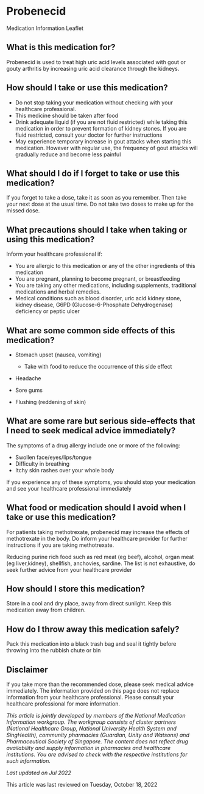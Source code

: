 # Probenecid

Medication Information Leaflet

What is this medication for?
----------------------------

Probenecid is used to treat high uric acid levels associated with gout or gouty arthritis by increasing uric acid clearance through the kidneys.

How should I take or use this medication?
-----------------------------------------

* Do not stop taking your medication without checking with your healthcare professional.
* This medicine should be taken after food
* Drink adequate liquid (if you are not fluid restricted) while taking this medication in order to prevent formation of kidney stones. If you are fluid restricted, consult your doctor for further instructions
* May experience temporary increase in gout attacks when starting this medication. However with regular use, the frequency of gout attacks will gradually reduce and become less painful

What should I do if I forget to take or use this medication?
------------------------------------------------------------

If you forget to take a dose, take it as soon as you remember. Then take your next dose at the usual time. Do not take two doses to make up for the missed dose.

What precautions should I take when taking or using this medication?
--------------------------------------------------------------------

Inform your healthcare professional if:

* You are allergic to this medication or any of the other ingredients of this medication
* You are pregnant, planning to become pregnant, or breastfeeding
* You are taking any other medications, including supplements, traditional medications and herbal remedies.
* Medical conditions such as blood disorder, uric acid kidney stone, kidney disease, G6PD (Glucose-6-Phosphate Dehydrogenase) deficiency or peptic ulcer

What are some common side effects of this medication?
-----------------------------------------------------

* Stomach upset (nausea, vomiting)

  + Take with food to reduce the occurrence of this side effect
* Headache
* Sore gums
* Flushing (reddening of skin)

What are some rare but serious side-effects that I need to seek medical advice immediately?
-------------------------------------------------------------------------------------------

The symptoms of a drug allergy include one or more of the following:

* Swollen face/eyes/lips/tongue
* Difficulty in breathing
* Itchy skin rashes over your whole body

If you experience any of these symptoms, you should stop your medication and see your healthcare professional immediately

What food or medication should I avoid when I take or use this medication?
--------------------------------------------------------------------------

For patients taking methotrexate, probenecid may increase the effects of methotrexate in the body. Do inform your healthcare provider for further instructions if you are taking methotrexate.

Reducing purine rich food such as red meat (eg beef), alcohol, organ meat (eg liver,kidney), shellfish, anchovies, sardine. The list is not exhaustive, do seek further advice from your healthcare provider

How should I store this medication?
-----------------------------------

Store in a cool and dry place, away from direct sunlight. Keep this medication away from children.

How do I throw away this medication safely?
-------------------------------------------

Pack this medication into a black trash bag and seal it tightly before throwing into the rubbish chute or bin

Disclaimer
----------

If you take more than the recommended dose, please seek medical advice immediately. The information provided on this page does not replace information from your healthcare professional. Please consult your healthcare professional for more information.

*This article is jointly developed by members of the National Medication Information workgroup. The workgroup consists of cluster partners (National Healthcare Group, National University Health System and SingHealth), community pharmacies (Guardian, Unity and Watsons) and Pharmaceutical Society of Singapore. The content does not reflect drug availability and supply information in pharmacies and healthcare institutions. You are advised to check with the respective institutions for such information.*

*Last updated on Jul 2022*

This article was last reviewed on
Tuesday, October 18, 2022